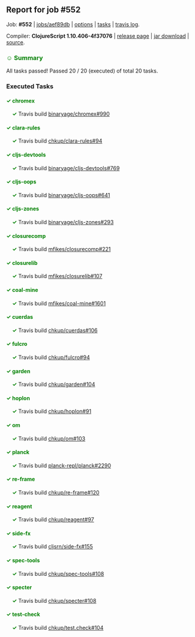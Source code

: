 ## Report for job #552

Job: **#552** | [jobs/aef89db](https://github.com/cljs-oss/canary/commit/aef89db10f74a73a25e9fd4b94a0e96ab2d2e944) | [options](options.edn) | [tasks](tasks.edn) | [travis log](https://travis-ci.org/cljs-oss/canary/builds/423536460).

Compiler: **ClojureScript 1.10.406-4f37076** | [release page](https://github.com/cljs-oss/canary/releases/tag/r1.10.406-4f37076) | [jar download](https://github.com/cljs-oss/canary/releases/download/r1.10.406-4f37076/clojurescript-1.10.406-4f37076.jar) | [source](https://github.com/clojure/clojurescript/commit/4f3707624846a2cf0345859e41370ec172da73c4).

### <b style='color:green'>☺ Summary</b>

All tasks passed! Passed 20 / 20 (executed) of total 20 tasks.

### Executed Tasks

#### <b style='color:green'>&#x2713; chromex</b>
&nbsp;&nbsp;&nbsp;&nbsp;<b style='color:green'>&#x2713;</b> Travis build [binaryage/chromex#990](https://travis-ci.org/binaryage/chromex/builds/423537152)<br>

#### <b style='color:green'>&#x2713; clara-rules</b>
&nbsp;&nbsp;&nbsp;&nbsp;<b style='color:green'>&#x2713;</b> Travis build [chkup/clara-rules#94](https://travis-ci.org/chkup/clara-rules/builds/423537154)<br>

#### <b style='color:green'>&#x2713; cljs-devtools</b>
&nbsp;&nbsp;&nbsp;&nbsp;<b style='color:green'>&#x2713;</b> Travis build [binaryage/cljs-devtools#769](https://travis-ci.org/binaryage/cljs-devtools/builds/423537158)<br>

#### <b style='color:green'>&#x2713; cljs-oops</b>
&nbsp;&nbsp;&nbsp;&nbsp;<b style='color:green'>&#x2713;</b> Travis build [binaryage/cljs-oops#641](https://travis-ci.org/binaryage/cljs-oops/builds/423537162)<br>

#### <b style='color:green'>&#x2713; cljs-zones</b>
&nbsp;&nbsp;&nbsp;&nbsp;<b style='color:green'>&#x2713;</b> Travis build [binaryage/cljs-zones#293](https://travis-ci.org/binaryage/cljs-zones/builds/423537165)<br>

#### <b style='color:green'>&#x2713; closurecomp</b>
&nbsp;&nbsp;&nbsp;&nbsp;<b style='color:green'>&#x2713;</b> Travis build [mfikes/closurecomp#221](https://travis-ci.org/mfikes/closurecomp/builds/423537176)<br>

#### <b style='color:green'>&#x2713; closurelib</b>
&nbsp;&nbsp;&nbsp;&nbsp;<b style='color:green'>&#x2713;</b> Travis build [mfikes/closurelib#107](https://travis-ci.org/mfikes/closurelib/builds/423537178)<br>

#### <b style='color:green'>&#x2713; coal-mine</b>
&nbsp;&nbsp;&nbsp;&nbsp;<b style='color:green'>&#x2713;</b> Travis build [mfikes/coal-mine#1601](https://travis-ci.org/mfikes/coal-mine/builds/423537180)<br>

#### <b style='color:green'>&#x2713; cuerdas</b>
&nbsp;&nbsp;&nbsp;&nbsp;<b style='color:green'>&#x2713;</b> Travis build [chkup/cuerdas#106](https://travis-ci.org/chkup/cuerdas/builds/423537186)<br>

#### <b style='color:green'>&#x2713; fulcro</b>
&nbsp;&nbsp;&nbsp;&nbsp;<b style='color:green'>&#x2713;</b> Travis build [chkup/fulcro#94](https://travis-ci.org/chkup/fulcro/builds/423537188)<br>

#### <b style='color:green'>&#x2713; garden</b>
&nbsp;&nbsp;&nbsp;&nbsp;<b style='color:green'>&#x2713;</b> Travis build [chkup/garden#104](https://travis-ci.org/chkup/garden/builds/423537190)<br>

#### <b style='color:green'>&#x2713; hoplon</b>
&nbsp;&nbsp;&nbsp;&nbsp;<b style='color:green'>&#x2713;</b> Travis build [chkup/hoplon#91](https://travis-ci.org/chkup/hoplon/builds/423537192)<br>

#### <b style='color:green'>&#x2713; om</b>
&nbsp;&nbsp;&nbsp;&nbsp;<b style='color:green'>&#x2713;</b> Travis build [chkup/om#103](https://travis-ci.org/chkup/om/builds/423537194)<br>

#### <b style='color:green'>&#x2713; planck</b>
&nbsp;&nbsp;&nbsp;&nbsp;<b style='color:green'>&#x2713;</b> Travis build [planck-repl/planck#2290](https://travis-ci.org/planck-repl/planck/builds/423537232)<br>

#### <b style='color:green'>&#x2713; re-frame</b>
&nbsp;&nbsp;&nbsp;&nbsp;<b style='color:green'>&#x2713;</b> Travis build [chkup/re-frame#120](https://travis-ci.org/chkup/re-frame/builds/423537219)<br>

#### <b style='color:green'>&#x2713; reagent</b>
&nbsp;&nbsp;&nbsp;&nbsp;<b style='color:green'>&#x2713;</b> Travis build [chkup/reagent#97](https://travis-ci.org/chkup/reagent/builds/423537213)<br>

#### <b style='color:green'>&#x2713; side-fx</b>
&nbsp;&nbsp;&nbsp;&nbsp;<b style='color:green'>&#x2713;</b> Travis build [cljsrn/side-fx#155](https://travis-ci.org/cljsrn/side-fx/builds/423537236)<br>

#### <b style='color:green'>&#x2713; spec-tools</b>
&nbsp;&nbsp;&nbsp;&nbsp;<b style='color:green'>&#x2713;</b> Travis build [chkup/spec-tools#108](https://travis-ci.org/chkup/spec-tools/builds/423537225)<br>

#### <b style='color:green'>&#x2713; specter</b>
&nbsp;&nbsp;&nbsp;&nbsp;<b style='color:green'>&#x2713;</b> Travis build [chkup/specter#108](https://travis-ci.org/chkup/specter/builds/423537238)<br>

#### <b style='color:green'>&#x2713; test-check</b>
&nbsp;&nbsp;&nbsp;&nbsp;<b style='color:green'>&#x2713;</b> Travis build [chkup/test.check#104](https://travis-ci.org/chkup/test.check/builds/423537245)<br>